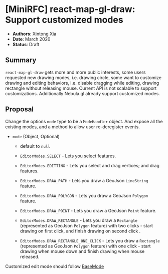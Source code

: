 # [MiniRFC] react-map-gl-draw: Support customized modes

- **Authors**: Xintong Xia
- **Date**: March 2020
- **Status**: Draft


## Summary

`react-map-gl-draw` gets more and more public interests, some users requested new drawing modes, i.e. drawing circle,
some want to customize drawing and editing behaviors, i.e. disable dragging while editing, drawing rectangle without releasing mouse.
Current API is not scalable to support customizations. Additionally Nebula.gl already support customized modes. 

## Proposal

Change the options `mode` type to be a `ModeHandler` object. And expose all the existing modes, and a method to allow user re-deregister events. 

- `mode` (Object, Optional)
  - default to `null`
   
  - `EditorModes.SELECT` - Lets you select features.
  - `EditorModes.EDITTING` - Lets you select and drag vertices; and drag features.
  - `EditorModes.DRAW_PATH` - Lets you draw a GeoJson `LineString` feature.
  - `EditorModes.DRAW_POLYGON` - Lets you draw a GeoJson `Polygon` feature.
  - `EditorModes.DRAW_POINT` - Lets you draw a GeoJson `Point` feature.
  - `EditorModes.DRAW_RECTANGLE` - Lets you draw a `Rectangle` (represented as GeoJson `Polygon` feature) with two clicks - start drawing on first click, and finish drawing on second click .
  - `EditorModes.DRAW_RECTANGLE_ONE_CLICK` - Lets you draw a `Rectangle` (represented as GeoJson `Polygon` feature) with one click - start drawing when mouse down and finish drawing when mouse released.

Customized edit mode should follow [BaseMode](https://github.com/uber/nebula.gl/blob/master/modules/react-map-gl-draw/src/edit-modes/base-mode.js)
